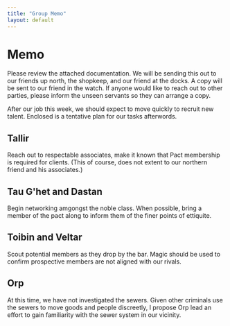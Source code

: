 ```yaml
---
title: "Group Memo"
layout: default
---
```


# Memo

Please review the attached documentation. We will be sending this out to our friends up north, the shopkeep, and our friend at the docks. A copy will be sent to our friend in the watch. If anyone would like to reach out to other parties, please inform the unseen servants so they can arrange a copy.

After our job this week, we should expect to move quickly to recruit new talent. Enclosed is a tentative plan for our tasks afterwords.

## Tallir
Reach out to respectable associates, make it known that Pact membership is required for clients. (This of course, does not extent to our northern friend and his associates.)

## Tau G'het and Dastan
Begin networking amgongst the noble class. When possible, bring a member of the pact along to inform them of the finer points of ettiquite.

## Toibin and Veltar
Scout potential members as they drop by the bar. Magic should be used to confirm prospective members are not aligned with our rivals.

## Orp
At this time, we have not investigated the sewers. Given other criminals use the sewers to move goods and people discreetly, I propose Orp lead an effort to gain familiarity with the sewer system in our vicinity.
